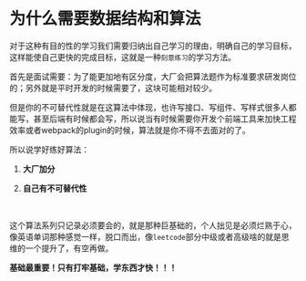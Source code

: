 # 为什么需要数据结构和算法

对于这种有目的性的学习我们需要归纳出自己学习的理由，明确自己的学习目标，这样能使自己更快的完成目标，这就是一种`刻意练习`的学习方法。

首先是面试需要：为了能更加地有区分度，大厂会把算法题作为标准要求研发岗位的；另外就是平时开发的时候需要了，这块可能相对较少。

但是你的不可替代性就是在这算法中体现，也许写接口、写组件、写样式很多人都能写，甚至后端有时候都会写，所以说当有时候需要你开发个前端工具来加快工程效率或者webpack的plugin的时候，算法就是你不得不去面对的了。

所以说学好练好算法：

1. **大厂加分**

2. **自己有不可替代性**

<br>

这个算法系列只记录必须要会的，就是那种巨基础的，个人拙见是必须烂熟于心，像英语单词那种感觉一样，脱口而出，像`leetcode`部分中级或者高级啥的就是思维的一个提升了，有空再做。

**基础最重要！只有打牢基础，学东西才快！！！**